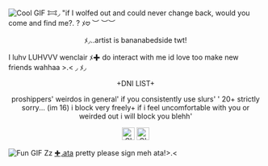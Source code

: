 ![Cool GIF](https://i.postimg.cc/bJxrL0y3/7ac39dce.gif)
𐂯◞ "if I wolfed out and could never change back, would you come and find me?. ? ﾒ𖹭
 ︶ ︶︶
<p align="center">
  <img src="https://i.postimg.cc/5yXGbgXm/B07-DA999-EA16-4-B3-C-BD88-0055-BA277710.gif" alt="" width="
![]https://i.postimg.cc/GpZnhdwg/Tumblr-l-375695116930546.gif






✚◞ I very rarely int first due to anxiety...૮( ´ ꒳ `)ა 

  <p align="center">ﾒ◞..artist is bananabedside  twt!
  
I luhv LUHVVV wenclair ﾒ✚ do interact with me id love too make new friends wahhaa >.<
◞
ﾒ◞          <p align="center">+DNI LIST+
    <p align="center">proshippers' weirdos in general' if you consistently use slurs' ' 
    20+ strictly sorry... (im 16) i          block very freely+ 
  if i feel uncomfortable with you or weirded out i will block you blehh'
 <p align="center">
  <img src="https://i.postimg.cc/CK2B1CJK/IMG-3033.gif" alt="GIF 1" width="25">
  <img src="https://i.postimg.cc/J7ZDrkX1/IMG-9956.gif" alt="GIF 2" width="25">
  
   ![Fun GIF](https://i.postimg.cc/bJxrL0y3/7ac39dce.gif)
   Zz [✚◞ata](https://strawpawsie.atabook.org)
 pretty please sign meh ata!>.<








  
